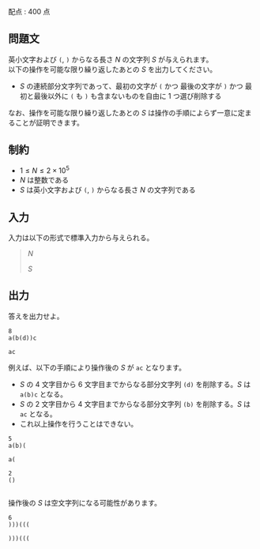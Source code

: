 配点 : $400$ 点

## 問題文

英小文字および `(`, `)` からなる長さ $N$ の文字列 $S$ が与えられます。<br>
以下の操作を可能な限り繰り返したあとの $S$ を出力してください。

- $S$ の連続部分文字列であって、最初の文字が `(` かつ 最後の文字が `)` かつ 最初と最後以外に `(` も `)` も含まないものを自由に $1$ つ選び削除する

なお、操作を可能な限り繰り返したあとの $S$ は操作の手順によらず一意に定まることが証明できます。

## 制約

- $1 \leq N \leq 2 \times 10^5$
- $N$ は整数である
- $S$ は英小文字および `(`, `)` からなる長さ $N$ の文字列である

## 入力

入力は以下の形式で標準入力から与えられる。

> $N$
> 
> $S$

## 出力

答えを出力せよ。  

```input1
8
a(b(d))c
```

```output1
ac
```

例えば、以下の手順により操作後の $S$ が `ac` となります。

- $S$ の $4$ 文字目から $6$ 文字目までからなる部分文字列 `(d)` を削除する。$S$ は `a(b)c` となる。
- $S$ の $2$ 文字目から $4$ 文字目までからなる部分文字列 `(b)` を削除する。$S$ は `ac` となる。
- これ以上操作を行うことはできない。

```input2
5
a(b)(
```

```output2
a(
```

```input3
2
()
```

```output3

```

操作後の $S$ は空文字列になる可能性があります。

```input4
6
)))(((
```

```output4
)))(((
```
